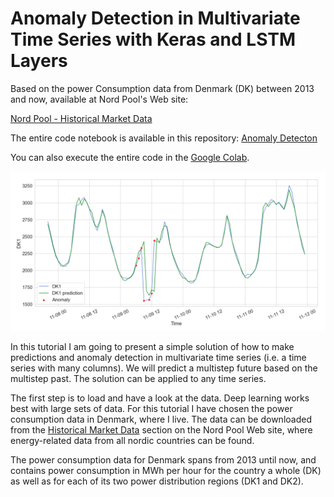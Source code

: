 # Anomaly Detection in Multivariate Time Series with Keras and LSTM Layers

Based on the power Consumption data from Denmark (DK) between 2013 and now, available at Nord Pool's Web site:

[Nord Pool - Historical Market Data](https://www.nordpoolgroup.com/historical-market-data/)

The entire code notebook is available in this repository: [Anomaly Detecton](./anomaly_detection.ipynb)

You can also execute the entire code in the
<a href="https://colab.research.google.com/drive/1JSJAHGhcmyKaWSZy6S9QKoDNqjcOQnsb#scrollTo=JoCh0eqEUGvN" target="_blank">Google Colab</a>.


![](./images/validation_anomalies_zoomed.png)

In this tutorial I am going to present a simple solution of how to make predictions and anomaly detection in multivariate time series (i.e. a time series with many columns). We will predict a multistep future based on the multistep past. The solution can be applied to any time series.

The first step is to load and have a look at the data. Deep learning works best with large sets of data. For this tutorial I have chosen the power consumption data in Denmark, where I live. The data can be downloaded from the <a href="https://www.nordpoolgroup.com/historical-market-data/" target="_blank">Historical Market Data</a> section on the Nord Pool Web site, where energy-related data from all nordic countries can be found.

The power consumption data for Denmark spans from 2013 until now, and contains power consumption in MWh per hour for the country a whole (DK) as well as for each of its two power distribution regions (DK1 and DK2).
